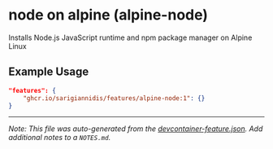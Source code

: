 
# node on alpine (alpine-node)

Installs Node.js JavaScript runtime and npm package manager on Alpine Linux

## Example Usage

```json
"features": {
    "ghcr.io/sarigiannidis/features/alpine-node:1": {}
}
```





---

_Note: This file was auto-generated from the [devcontainer-feature.json](https://github.com/sarigiannidis/features/blob/main/src/alpine-node/devcontainer-feature.json).  Add additional notes to a `NOTES.md`._
